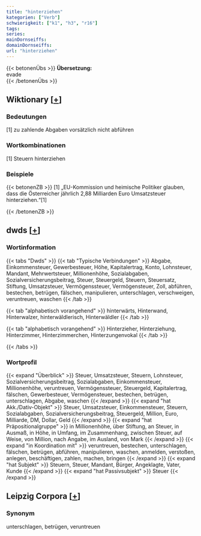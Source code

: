 ```yaml
---
title: "hinterziehen"
kategorien: ["Verb"]
schwierigkeit: ["k1", "h3", "r16"]
tags:
series:
mainDornseiffs:
domainDornseiffs:
url: "hinterziehen"
---
```


{{< betonenÜbs >}}
**Übersetzung:**  
evade  
{{< /betonenÜbs >}}

## Wiktionary [[+](https://de.wiktionary.org/wiki/hinterziehen)]

### Bedeutungen
[1] zu zahlende Abgaben vorsätzlich nicht abführen  

### Wortkombinationen
[1] Steuern hinterziehen  

### Beispiele
{{< betonenZB >}}
[1] „EU-Kommission und heimische Politiker glauben, dass die Österreicher jährlich 2,88 Milliarden Euro Umsatzsteuer hinterziehen.“[1]  

{{< /betonenZB >}}


## dwds [[+](https://www.dwds.de/wb/hinterziehen)]

### Wortinformation
{{< tabs "Dwds" >}}
{{< tab "Typische Verbindungen" >}}
Abgabe, Einkommensteuer, Gewerbesteuer, Höhe, Kapitalertrag, Konto, Lohnsteuer, Mandant, Mehrwertsteuer, Millionenhöhe, Sozialabgaben, Sozialversicherungsbeitrag, Steuer, Steuergeld, Steuern, Steuersatz, Stiftung, Umsatzsteuer, Vermögenssteuer, Vermögensteuer, Zoll, abführen, bestechen, betrügen, fälschen, manipulieren, unterschlagen, verschweigen, veruntreuen, waschen
{{< /tab >}}

{{< tab "alphabetisch vorangehend" >}}
hinterwärts, Hinterwand, Hinterwalzer, hinterwäldlerisch, Hinterwäldler
{{< /tab >}}

{{< tab "alphabetisch vorangehend" >}}
Hinterzieher, Hinterziehung, Hinterzimmer, Hinterzimmerchen, Hinterzungenvokal
{{< /tab >}}

{{< /tabs >}}

### Wortprofil
{{< expand "Überblick" >}} Steuer, Umsatzsteuer, Steuern, Lohnsteuer, Sozialversicherungsbeitrag, Sozialabgaben, Einkommensteuer, Millionenhöhe, veruntreuen, Vermögenssteuer, Steuergeld, Kapitalertrag, fälschen, Gewerbesteuer, Vermögensteuer, bestechen, betrügen, unterschlagen, Abgabe, waschen {{< /expand >}}
{{< expand "hat Akk./Dativ-Objekt" >}} Steuer, Umsatzsteuer, Einkommensteuer, Steuern, Sozialabgaben, Sozialversicherungsbeitrag, Steuergeld, Million, Euro, Milliarde, DM, Dollar, Geld {{< /expand >}}
{{< expand "hat Präpositionalgruppe" >}} in Millionenhöhe, über Stiftung, an Steuer, in Ausmaß, in Höhe, in Umfang, im Zusammenhang, zwischen Steuer, auf Weise, von Million, nach Angabe, im Ausland, von Mark {{< /expand >}}
{{< expand "in Koordination mit" >}} veruntreuen, bestechen, unterschlagen, fälschen, betrügen, abführen, manipulieren, waschen, anmelden, verstoßen, anlegen, beschäftigen, zahlen, machen, bringen {{< /expand >}}
{{< expand "hat Subjekt" >}} Steuern, Steuer, Mandant, Bürger, Angeklagte, Vater, Kunde {{< /expand >}}
{{< expand "hat Passivsubjekt" >}} Steuer {{< /expand >}}

## Leipzig Corpora [[+](https://corpora.uni-leipzig.de/en/res?word=hinterziehen&corpusId=deu_newscrawl-public_2018)]


### Synonym
unterschlagen, betrügen, veruntreuen

